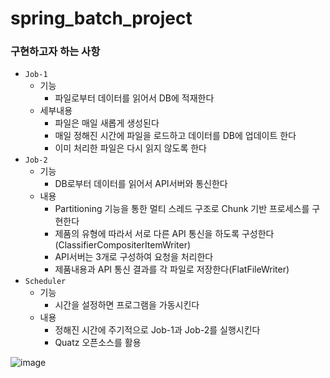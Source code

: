 # spring_batch_project

### 구현하고자 하는 사항
- `Job-1`
  - 기능
    - 파일로부터 데이터를 읽어서 DB에 적재한다
  - 세부내용
    - 파일은 매일 새롭게 생성된다
    - 매일 정해진 시간에 파일을 로드하고 데이터를 DB에 업데이트 한다
    - 이미 처리한 파일은 다시 읽지 않도록 한다
- `Job-2`
  - 기능
    - DB로부터 데이터를 읽어서 API서버와 통신한다
  - 내용
    - Partitioning 기능을 통한 멀티 스레드 구조로 Chunk 기반 프로세스를 구현한다
    - 제품의 유형에 따라서 서로 다른 API 통신을 하도록 구성한다(ClassifierCompositerItemWriter)
    - API서버는 3개로 구성하여 요청을 처리한다
    - 제품내용과 API 통신 결과를 각 파일로 저장한다(FlatFileWriter)
- `Scheduler`
  - 기능
    - 시간을 설정하면 프로그램을 가동시킨다
  - 내용
    - 정해진 시간에 주기적으로 Job-1과 Job-2를 실행시킨다
    - Quatz 오픈소스를 활용

![image](https://user-images.githubusercontent.com/40031858/162419635-cb82b4c6-b998-4cdb-b4c7-79c4062fb380.png)
